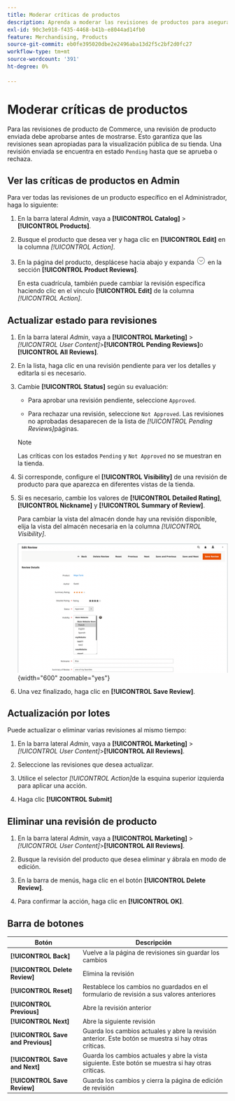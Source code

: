 ```yaml
---
title: Moderar críticas de productos
description: Aprenda a moderar las revisiones de productos para asegurarse de que las revisiones enviadas sean apropiadas para la visualización pública de su tienda.
exl-id: 90c3e918-f435-4468-b41b-e8044ad14fb0
feature: Merchandising, Products
source-git-commit: eb0fe395020dbe2e2496aba13d2f5c2bf2d0fc27
workflow-type: tm+mt
source-wordcount: '391'
ht-degree: 0%

---
```


# Moderar críticas de productos

Para las revisiones de producto de Commerce, una revisión de producto enviada debe aprobarse antes de mostrarse. Esto garantiza que las revisiones sean apropiadas para la visualización pública de su tienda. Una revisión enviada se encuentra en estado `Pending` hasta que se aprueba o rechaza.

## Ver las críticas de productos en Admin

Para ver todas las revisiones de un producto específico en el Administrador, haga lo siguiente:

1. En la barra lateral _Admin_, vaya a **[!UICONTROL Catalog]** > **[!UICONTROL Products]**.

1. Busque el producto que desea ver y haga clic en **[!UICONTROL Edit]** en la columna _[!UICONTROL Action]_.

1. En la página del producto, desplácese hacia abajo y expanda ![Selector de expansión](../assets/icon-display-expand.png) en la sección **[!UICONTROL Product Reviews]**.

   En esta cuadrícula, también puede cambiar la revisión específica haciendo clic en el vínculo **[!UICONTROL Edit]** de la columna _[!UICONTROL Action]_.

## Actualizar estado para revisiones

1. En la barra lateral _Admin_, vaya a **[!UICONTROL Marketing]** > _[!UICONTROL User Content]_>**[!UICONTROL Pending Reviews]**&#x200B;o **[!UICONTROL All Reviews]**.

1. En la lista, haga clic en una revisión pendiente para ver los detalles y editarla si es necesario.

1. Cambie **[!UICONTROL Status]** según su evaluación:

   - Para aprobar una revisión pendiente, seleccione `Approved`.

   - Para rechazar una revisión, seleccione `Not Approved`. Las revisiones no aprobadas desaparecen de la lista de _[!UICONTROL Pending Reviews]_&#x200B;páginas.

   >[!NOTE]
   >
   >Las críticas con los estados `Pending` y `Not Approved` no se muestran en la tienda.

1. Si corresponde, configure el **[!UICONTROL Visibility]** de una revisión de producto para que aparezca en diferentes vistas de la tienda.

1. Si es necesario, cambie los valores de **[!UICONTROL Detailed Rating]**, **[!UICONTROL Nickname]** y **[!UICONTROL Summary of Review]**.

   Para cambiar la vista del almacén donde hay una revisión disponible, elija la vista del almacén necesaria en la columna _[!UICONTROL Visibility]_.

   ![Editar página de revisión](./assets/edit-review-page.png){width="600" zoomable="yes"}

1. Una vez finalizado, haga clic en **[!UICONTROL Save Review]**.

## Actualización por lotes

Puede actualizar o eliminar varias revisiones al mismo tiempo:

1. En la barra lateral _Admin_, vaya a **[!UICONTROL Marketing]** > _[!UICONTROL User Content]_>**[!UICONTROL All Reviews]**.

1. Seleccione las revisiones que desea actualizar.

1. Utilice el selector _[!UICONTROL Action]_&#x200B;de la esquina superior izquierda para aplicar una acción.

1. Haga clic **[!UICONTROL Submit]**

## Eliminar una revisión de producto

1. En la barra lateral _Admin_, vaya a **[!UICONTROL Marketing]** > _[!UICONTROL User Content]_>**[!UICONTROL All Reviews]**.

1. Busque la revisión del producto que desea eliminar y ábrala en modo de edición.

1. En la barra de menús, haga clic en el botón **[!UICONTROL Delete Review]**.

1. Para confirmar la acción, haga clic en **[!UICONTROL OK]**.

## Barra de botones

| Botón | Descripción |
|----------|--------------|
| **[!UICONTROL Back]** | Vuelve a la página de revisiones sin guardar los cambios |
| **[!UICONTROL Delete Review]** | Elimina la revisión |
| **[!UICONTROL Reset]** | Restablece los cambios no guardados en el formulario de revisión a sus valores anteriores |
| **[!UICONTROL Previous]** | Abre la revisión anterior |
| **[!UICONTROL Next]** | Abre la siguiente revisión |
| **[!UICONTROL Save and Previous]** | Guarda los cambios actuales y abre la revisión anterior. Este botón se muestra si hay otras críticas. |
| **[!UICONTROL Save and Next]** | Guarda los cambios actuales y abre la vista siguiente. Este botón se muestra si hay otras críticas. |
| **[!UICONTROL Save Review]** | Guarda los cambios y cierra la página de edición de revisión |
